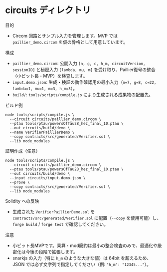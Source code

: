 circuits ディレクトリ
=====================

目的
- Circom 回路とサンプル入力を管理します。MVP では `paillier_demo.circom` を仮の骨格として用意しています。

構成
- `paillier_demo.circom`: 公開入力 `[n, g, c, h_m, circuitVersion, sessionID]` と秘密入力 `[lambda, mu, m]` を受け取り、Paillier復号の整合（小ビット長・MVP）を検査します。
- `input.demo.json`: 生成・検証の動作確認用の最小入力（`n=7, g=8, c=22, lambda=1, mu=1, m=3, h_m=3`）。
- `build/`: `tools/scripts/compile.js` により生成される成果物の配置先。

ビルド例
```
node tools/scripts/compile.js \
  --circuit circuits/paillier_demo.circom \
  --ptau tools/ptau/powersOfTau28_hez_final_10.ptau \
  --out circuits/build/demo \
  --name VerifierPaillierDemo \
  --copy contracts/src/generated/Verifier.sol \
  --lib node_modules
```

証明作成（任意）
```
node tools/scripts/compile.js \
  --circuit circuits/paillier_demo.circom \
  --ptau tools/ptau/powersOfTau28_hez_final_10.ptau \
  --out circuits/build/demo \
  --input circuits/input.demo.json \
  --prove \
  --copy contracts/src/generated/Verifier.sol \
  --lib node_modules
```

Solidity への反映
- 生成された `VerifierPaillierDemo.sol` を `contracts/src/generated/Verifier.sol` に配置（`--copy` を使用可能）し、`forge build` / `forge test` で確認してください。

注意
- 小ビット長MVPです。乗算・mod簡約は最小の整合検査のみで、最適化や厳密化は今後の段階で拡張します。
- snarkjs の入力（特に `h_m` のような大きな値）は 64bit を超えるため、JSON では必ず文字列で指定してください（例: `"h_m": "12345..."`）。
